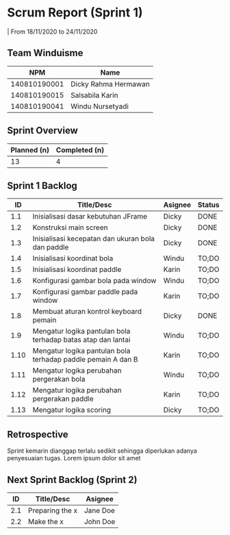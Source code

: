 # Scrum Report (Sprint 1)
| From 18/11/2020 to 24/11/2020

## Team Winduisme
| NPM           | Name        |
| ------------- |-------------|
| 140810190001  | Dicky Rahma Hermawan    |
| 140810190015  | Salsabila Karin    |
| 140810190041  | Windu Nursetyadi |

## Sprint Overview
| Planned (n)   | Completed (n) |
| ------------- |-------------- |
| 13             | 4             |

## Sprint 1 Backlog

| ID  | Title/Desc | Asignee | Status |
| --- | ---------- | ------- | ------ |
| 1.1 | Inisialisasi dasar kebutuhan JFrame | Dicky | DONE |
| 1.2 | Konstruksi main screen | Dicky | DONE |
| 1.3 | Inisialisasi kecepatan dan ukuran bola dan paddle | Dicky | DONE | 
| 1.4 | Inisialisasi koordinat bola | Windu | TO;DO | 
| 1.5 | Inisialisasi koordinat paddle | Karin | TO;DO | 
| 1.6 | Konfigurasi gambar bola pada window | Windu | TO;DO | 
| 1.7 | Konfigurasi gambar paddle pada window | Karin | TO;DO | 
| 1.8 | Membuat aturan kontrol keyboard pemain | Dicky | DONE | 
| 1.9 | Mengatur logika pantulan bola terhadap batas atap dan lantai | Windu | TO;DO | 
| 1.10 | Mengatur logika pantulan bola terhadap paddle pemain A dan B | Karin | TO;DO | 
| 1.11 | Mengatur logika perubahan pergerakan bola | Windu | TO;DO | 
| 1.12 | Mengatur logika perubahan pergerakan paddle | Karin | TO;DO |
| 1.13 | Mengatur logika scoring | Dicky | TO;DO |
## Retrospective 

Sprint kemarin dianggap terlalu sedikit sehingga diperlukan adanya penyesuaian tugas. Lorem ipsum dolor sit amet

## Next Sprint Backlog (Sprint 2)
| ID  | Title/Desc | Asignee | 
| --- | ---------- | ------- | 
| 2.1 | Preparing the x | Jane Doe | 
| 2.2 | Make the x | John Doe | 
